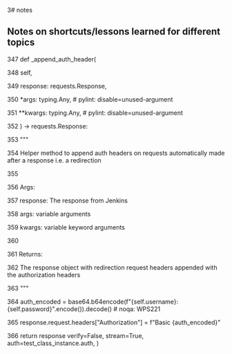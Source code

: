 
3# notes

## Notes on shortcuts/lessons learned for different topics


347    def _append_auth_header( 

348        self, 

349        response: requests.Response, 

350        *args: typing.Any,  # pylint: disable=unused-argument 

351        **kwargs: typing.Any,  # pylint: disable=unused-argument 

352    ) -> requests.Response: 

353        """ 

354        Helper method to append auth headers on requests automatically made after a response i.e. a redirection 

355 

356        Args: 

357            response: The response from Jenkins 

358            args: variable arguments 

359            kwargs: variable keyword arguments 

360 

361        Returns: 

362            The response object with redirection request headers appended with the authorization headers 

363        """ 

364        auth_encoded = base64.b64encode(f"{self.username}:{self.password}".encode()).decode()  # noqa: WPS221 

365        response.request.headers["Authorization"] = f"Basic {auth_encoded}" 

366        return response 
        verify=False,
        stream=True,
        auth=test_class_instance.auth,
    )

